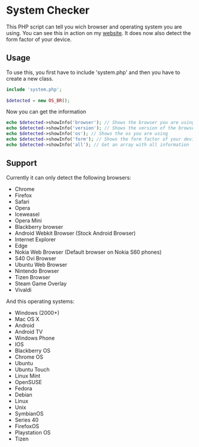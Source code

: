# System Checker

This PHP script can tell you wich browser and operating system you are using.
You can see this in action on my [website](http://philipdb.nl/systeminfo/).
It does now also detect the form factor of your device.

## Usage
To use this, you first have to include 'system.php' and then you have to create a new class.

```php
include 'system.php';
  
$detected = new OS_BR();
```

Now you can get the information

```php
echo $detected->showInfo('browser'); // Shows the browser you are using
echo $detected->showInfo('version'); // Shows the version of the browser you are using
echo $detected->showInfo('os'); // Shows the os you are using
echo $detected->showInfo('form'); // Shows the form factor of your device
echo $detected->showInfo('all'); // Get an array with all information
```

## Support
Currently it can only detect the following browsers:

- Chrome
- Firefox
- Safari
- Opera
- Iceweasel
- Opera Mini
- Blackberry browser
- Android Webkit Browser (Stock Android Browser)
- Internet Explorer
- Edge
- Nokia Web Browser (Default browser on Nokia S60 phones)
- S40 Ovi Browser
- Ubuntu Web Browser
- Nintendo Browser
- Tizen Browser
- Steam Game Overlay
- Vivaldi

And this operating systems:

- Windows (2000+)
- Mac OS X
- Android
- Android TV
- Windows Phone
- IOS
- Blackberry OS
- Chrome OS
- Ubuntu
- Ubuntu Touch
- Linux Mint
- OpenSUSE
- Fedora
- Debian
- Linux
- Unix
- SymbianOS
- Series 40
- FirefoxOS
- Playstation OS
- Tizen
